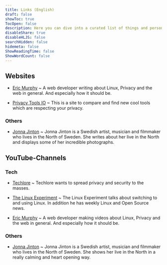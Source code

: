 ```yaml
---
title: Links (English)
draft: false
showToc: true
TocOpen: false
description: Here you can dive into a curated list of things and persons I really appreciate.
disableShare: true
disableHLJS: false
searchHidden: false
hidemeta: false
ShowReadingTime: false
ShowWordCount: false
---
```


## Websites

- [Eric Murphy](https://ericmurphy.xyz/) ~ A web developer writing about Linux, Privacy and the web in general. And especially how it should be.

- [Privacy Tools IO](https://www.privacytools.io/) ~ This is a site to compare and find new cool tools which are respecting your privacy.

### Others

- [Jonna Jinton](https://jonnajintonsweden.com/blog/) ~ Jonna Jinton is a Swedish artist, musician and filmmaker who lives in the North of Sweden. She writes about her live in the North and displays some of her incredible photographs.

## YouTube-Channels

### Tech

- [Techlore](https://www.youtube.com/@techlore) ~ Techlore wants to spread privacy and security to the masses.

- [The Linux Experiment](https://www.youtube.com/@TheLinuxEXP) ~ The Linux Experiment talks about switching to and using Linux. In addition he has weekly Linux and Open Source news.

- [Eric Murphy](https://www.youtube.com/@EricMurphyxyz) ~ A web developer making videos about Linux, Privacy and the web in general. And especially how it should be.

### Others

- [Jonna Jinton](https://www.youtube.com/@jonnajinton) ~ Jonna Jinton is a Swedish artist, musician and filmmaker who lives in the North of Sweden. She shows her live in the North in a really calming and heart opening way.
